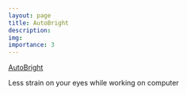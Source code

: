 ```yaml
---
layout: page
title: AutoBright 
description: 
img:
importance: 3
---
```


[AutoBright](https://github.com/anilkagak2/AutoBright) 

Less strain on your eyes while working on computer
